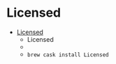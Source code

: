 # Licensed
- [Licensed](https://amarsagoo.info/licensed/)
  -  Licensed
  - 
  - `brew cask install Licensed`
